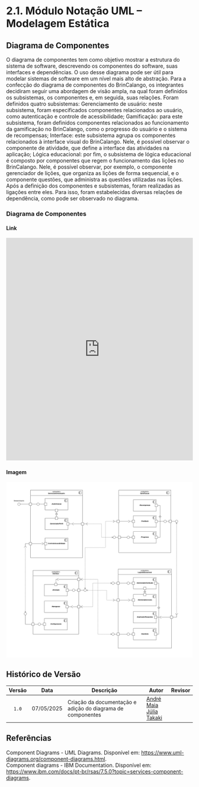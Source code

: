 # 2.1. Módulo Notação UML – Modelagem Estática

## Diagrama de Componentes
O diagrama de componentes tem como objetivo mostrar a estrutura do sistema de software, descrevendo os componentes do software, suas interfaces e dependências. O uso desse diagrama pode ser útil para modelar sistemas de software em um nível mais alto de abstração.
Para a confecção do diagrama de componentes do BrinCalango, os integrantes decidiram seguir uma abordagem de visão ampla, na qual foram definidos os subsistemas, os componentes e, em seguida, suas relações. Foram definidos quatro subsistemas:
Gerenciamento de usuário: neste subsistema, foram especificados componentes relacionados ao usuário, como autenticação e controle de acessibilidade;
Gamificação: para este subsistema, foram definidos componentes relacionados ao funcionamento da gamificação no BrinCalango, como o progresso do usuário e o sistema de recompensas;
Interface: este subsistema agrupa os componentes relacionados à interface visual do BrinCalango. Nele, é possível observar o componente de atividade, que define a interface das atividades na aplicação;
Lógica educacional: por fim, o subsistema de lógica educacional é composto por componentes que regem o funcionamento das lições no BrinCalango. Nele, é possível observar, por exemplo, o componente gerenciador de lições, que organiza as lições de forma sequencial, e o componente questões, que administra as questões utilizadas nas lições.
Após a definição dos componentes e subsistemas, foram realizadas as ligações entre eles. Para isso, foram estabelecidas diversas relações de dependência, como pode ser observado no diagrama.

### Diagrama de Componentes
#### Link
<iframe 
  src="https://viewer.diagrams.net/?tags=%7B%7D&lightbox=1&target=blank&highlight=000000&edit=_blank&layers=1&nav=1&title=diagrama-componentes.drawio&dark=0#Uhttps%3A%2F%2Fdrive.google.com%2Fuc%3Fid%3D1YRTtqmqos4X-r8P1zL3fBTePucUJM21E%26export%3Ddownload" 
  width="100%" 
  height="600px" 
  frameborder="0">
</iframe>

#### Imagem
![Diagrama de Componentes - BrinCalango](diagrama-componentes.drawio.png)


## Histórico de Versão

| Versão | Data       | Descrição                            | Autor                                                 | Revisor                                               |
| :----: | ---------- | ------------------------------------ | ----------------------------------------------------- | ----------------------------------------------------- |
| `1.0`  | 07/05/2025 | Criação da documentação e adição do diagrama de componentes       | [André Maia](https://github.com/andre-maia51)<br>[Júlia Takaki](https://github.com/juliatakaki) | |

## Referências
Component Diagrams - UML Diagrams. Disponível em: <https://www.uml-diagrams.org/component-diagrams.html>.  
Component diagrams - IBM Documentation. Disponível em: <https://www.ibm.com/docs/pt-br/rsas/7.5.0?topic=services-component-diagrams>.  
